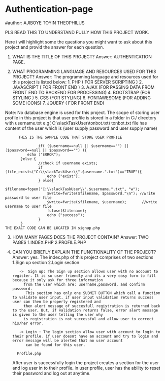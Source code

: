 # Authentication-page
#author: AJIBOYE TOYIN THEOPHILUS


  PLS READ THIS TO UNDERSTAND FULLY HOW THIS PROJECT WORK.
  
  Here i will highlight some the questions you might want to ask about this project and provid the answer for each question.
  
1.  WHAT IS THE TITLE OF THIS PROJECT?
     Answer: AUTHENTICATION PAGE.
  
2.  WHAT PROGRAMMING LANGUAGE AND RESOURCES USED FOR THIS PROJECT?
     Answer: The programming language and resources used for this project is listed below:
        1. PHP ( FOR SERVER SCRIPTING )
        2. JAVASCRIPT ( FOR FRONT END )
        3. AJAX (FOR PASSING DATA FROM FRONT END TO BACKEND FOR PROCESSING)
        4. BOOTSTRAP (FOR STYLING )
        5. CSS (FOR STYLING)
        6. FONTAWESOME (FOR ADDING SOME ICONS)
        7. JQUERY ( FOR FRONT END)
       
   Note: No database engine is used for this project. The scope of storing user profile in this project is that user profile is stored in a folder in C:/ directory with 
    username.txt 
         e.g( C:\slackTaskUser\tonbot.txt) 
                  tonbot.txt file has content of the user which is (user supply password and user supply name)
                  
          THIS IS THE SAMPLE CODE THAT STORE USER PROFILE
                        
                   if( ($username==null || $username=="") || ($password==null || $password=="") ){
              echo ("ERROR");
           }else {
                   //check if username exists;
                   if (file_exists("C:\\slackTaskUser\\".$username.".txt")=="TRUE"){
                       echo ("exist");
                   } else{
                       $filename=fopen("C:\\slackTaskUser\\".$username.".txt", "w");
                       $write=fwrite($filename, $password."\n"); //write password to user file
                       $write=fwrite($filename, $username);       //write username to user file
                       fclose($filename);
                       echo ("success");
                   }
           }
    THE EXACT CODE CAN BE LOCATED IN signup.php
       
3.   HOW MANY PAGES DOES THE PROJECT CONTAIN?
    Answer: TWO PAGES 
            1.INDEX.PHP
            2.PROFILE.PHP
            
4.  CAN YOU BRIEFLY EXPLAIN THE FUNCTIONALITY OF THE PROJECT?
    Answer: yes.
       The index.php of this project comprises of two sections 
         1.Sign up section
         2.Login section
         
           ->  Sign up: The Sign up section allows user with no account to register. It is so user friendly and its a very easy form to fill because it only ask for three information 
             from the user which are: username,password, and confirm password.
              This section has only one SUBMIT BUTTON which call a function to validate user input. if user input validation returns success user can then be properly registered and 
             then alert message of succesfull registration is returned back to the user. But, if validation returns false, error alert message is given to the user telling the user why
             is registration is not successful and allow user to correct his/her error.
             
           -> Login : The login section allow user with account to login to their profile. if user doesnt have an account and try to login and error message will be alerted that no user account 
              can be found for this user. 
           
          Profile.php 
       After user is successfully login the project creates a section for the user and log user in to their profile.
        in user profile, user has the ability to reset their password and log out at anytime.
       
